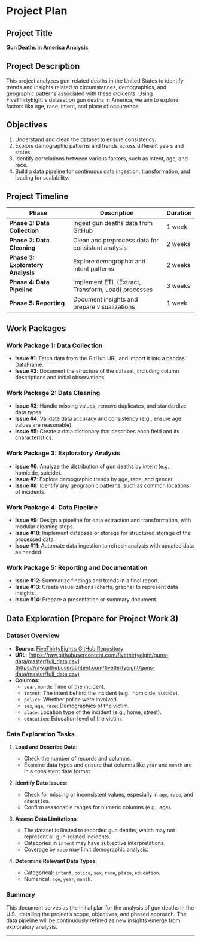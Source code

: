 # Project Plan

## Project Title
**Gun Deaths in America Analysis**

## Project Description
This project analyzes gun-related deaths in the United States to identify trends and insights related to circumstances, demographics, and geographic patterns associated with these incidents. Using FiveThirtyEight's dataset on gun deaths in America, we aim to explore factors like age, race, intent, and place of occurrence.

## Objectives
1. Understand and clean the dataset to ensure consistency.
2. Explore demographic patterns and trends across different years and states.
3. Identify correlations between various factors, such as intent, age, and race.
4. Build a data pipeline for continuous data ingestion, transformation, and loading for scalability.

## Project Timeline

| Phase                         | Description                                          | Duration    |
|-------------------------------|------------------------------------------------------|-------------|
| **Phase 1: Data Collection**  | Ingest gun deaths data from GitHub                   | 1 week      |
| **Phase 2: Data Cleaning**    | Clean and preprocess data for consistent analysis    | 2 weeks     |
| **Phase 3: Exploratory Analysis** | Explore demographic and intent patterns               | 2 weeks     |
| **Phase 4: Data Pipeline**    | Implement ETL (Extract, Transform, Load) processes   | 3 weeks     |
| **Phase 5: Reporting**        | Document insights and prepare visualizations         | 1 week      |

## Work Packages

### Work Package 1: Data Collection
- **Issue #1**: Fetch data from the GitHub URL and import it into a pandas DataFrame.
- **Issue #2**: Document the structure of the dataset, including column descriptions and initial observations.

### Work Package 2: Data Cleaning
- **Issue #3**: Handle missing values, remove duplicates, and standardize data types.
- **Issue #4**: Validate data accuracy and consistency (e.g., ensure age values are reasonable).
- **Issue #5**: Create a data dictionary that describes each field and its characteristics.

### Work Package 3: Exploratory Analysis
- **Issue #6**: Analyze the distribution of gun deaths by intent (e.g., homicide, suicide).
- **Issue #7**: Explore demographic trends by age, race, and gender.
- **Issue #8**: Identify any geographic patterns, such as common locations of incidents.

### Work Package 4: Data Pipeline
- **Issue #9**: Design a pipeline for data extraction and transformation, with modular cleaning steps.
- **Issue #10**: Implement database or storage for structured storage of the processed data.
- **Issue #11**: Automate data ingestion to refresh analysis with updated data as needed.

### Work Package 5: Reporting and Documentation
- **Issue #12**: Summarize findings and trends in a final report.
- **Issue #13**: Create visualizations (charts, graphs) to represent data insights.
- **Issue #14**: Prepare a presentation or summary document.

## Data Exploration (Prepare for Project Work 3)

### Dataset Overview
- **Source**: [FiveThirtyEight’s GitHub Repository](https://github.com/fivethirtyeight/guns-data)
- **URL**: [https://raw.githubusercontent.com/fivethirtyeight/guns-data/master/full_data.csv](https://raw.githubusercontent.com/fivethirtyeight/guns-data/master/full_data.csv)
- **Columns**:
  - `year`, `month`: Time of the incident.
  - `intent`: The intent behind the incident (e.g., homicide, suicide).
  - `police`: Whether police were involved.
  - `sex`, `age`, `race`: Demographics of the victim.
  - `place`: Location type of the incident (e.g., home, street).
  - `education`: Education level of the victim.

### Data Exploration Tasks
1. **Load and Describe Data**:
   - Check the number of records and columns.
   - Examine data types and ensure that columns like `year` and `month` are in a consistent date format.
  
2. **Identify Data Issues**:
   - Check for missing or inconsistent values, especially in `age`, `race`, and `education`.
   - Confirm reasonable ranges for numeric columns (e.g., age).

3. **Assess Data Limitations**:
   - The dataset is limited to recorded gun deaths, which may not represent all gun-related incidents.
   - Categories in `intent` may have subjective interpretations.
   - Coverage by `race` may limit demographic analysis.

4. **Determine Relevant Data Types**:
   - Categorical: `intent`, `police`, `sex`, `race`, `place`, `education`.
   - Numerical: `age`, `year`, `month`.

### Summary
This document serves as the initial plan for the analysis of gun deaths in the U.S., detailing the project’s scope, objectives, and phased approach. The data pipeline will be continuously refined as new insights emerge from exploratory analysis.

---

